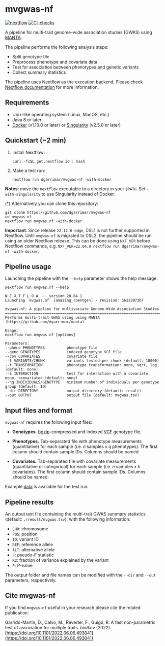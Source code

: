 # mvgwas-nf

[![nextflow](https://img.shields.io/badge/nextflow-%E2%89%A520.04.1-blue.svg)](http://nextflow.io)
[![CI-checks](https://github.com/dgarrimar/mvgwas-nf/actions/workflows/ci.yaml/badge.svg)](https://github.com/dgarrimar/mvgwas-nf/actions/workflows/ci.yaml)

A pipeline for multi-trait genome-wide association studies (GWAS) using [MANTA](https://github.com/dgarrimar/manta).

The pipeline performs the following analysis steps:

* Split genotype file 
* Preprocess phenotype and covariate data
* Test for association between phenotypes and genetic variants
* Collect summary statistics

The pipeline uses [Nextflow](http://www.nextflow.io) as the execution backend. Please check [Nextflow documentation](http://www.nextflow.io/docs/latest/index.html) for more information.

## Requirements

- Unix-like operating system (Linux, MacOS, etc.)
- Java 8 or later 
- [Docker](https://www.docker.com/) (v1.10.0 or later) or [Singularity](http://singularity.lbl.gov) (v2.5.0 or later)

## Quickstart (~2 min)

1. Install Nextflow:
    ```
    curl -fsSL get.nextflow.io | bash
    ```

2. Make a test run:
    ```
    nextflow run dgarrimar/mvgwas-nf -with-docker
    ```

**Notes**: move the `nextflow` executable to a directory in your `$PATH`. Set `-with-singularity` to use Singularity instead of Docker.

(*) Alternatively you can clone this repository:
```
git clone https://github.com/dgarrimar/mvgwas-nf
cd mvgwas-nf
nextflow run mvgwas.nf -with-docker
```

**Important**: Since release `22.12.0-edge`, DSL1 is not further supported in Nextflow. Until `mvgwas-nf` is migrated to DSL2, the pipeline should be run using an older Nextflow release.
This can be done using `NXF_VER` before Nextflow commands, e.g. `NXF_VER=22.04.0 nextflow run dgarrimar/mvgwas-nf -with-docker`.

## Pipeline usage

Launching the pipeline with the `--help` parameter shows the help message:

```
nextflow run mvgwas.nf --help
```

```
N E X T F L O W  ~  version 20.04.1
Launching `mvgwas.nf` [amazing_roentgen] - revision: 56125073b7

mvgwas-nf: A pipeline for multivariate Genome-Wide Association Studies
==============================================================================================
Performs multi-trait GWAS using using MANTA (https://github.com/dgarrimar/manta)

Usage:
nextflow run mvgwas.nf [options]

Parameters:
--pheno PHENOTYPES          phenotype file
--geno GENOTYPES            indexed genotype VCF file
--cov COVARIATES            covariate file
--l VARIANTS/CHUNK          variants tested per chunk (default: 10000)
--t TRANSFOMATION           phenotype transformation: none, sqrt, log (default: none)
--i INTERACTION             test for interaction with a covariate: none, <covariate> (default: none)
--ng INDIVIDUALS/GENOTYPE   minimum number of individuals per genotype group (default: 10)
--dir DIRECTORY             output directory (default: result)
--out OUTPUT                output file (default: mvgwas.tsv)
```

## Input files and format

`mvgwas-nf` requires the following input files:

* **Genotypes.** 
[bgzip](http://www.htslib.org/doc/bgzip.html)-compressed and indexed [VCF](https://samtools.github.io/hts-specs/VCFv4.3.pdf) genotype file.

* **Phenotypes.**
Tab-separated file with phenotype measurements (quantitative) for each sample (i.e. *n* samples x *q* phenotypes).
The first column should contain sample IDs. Columns should be named.

* **Covariates.**
Tab-separated file with covariate measurements (quantitative or categorical) for each sample (i.e. *n* samples x *k* covariates). 
The first column should contain sample IDs. Columns should be named. 

Example [data](data) is available for the test run.

## Pipeline results

An output text file containing the multi-trait GWAS summary statistics (default: `./result/mvgwas.tsv`), with the following information:

* `CHR`: chromosome
* `POS`: position
* `ID`: variant ID
* `REF`: reference allele
* `ALT`: alternative allele
* `F`: pseudo-F statistic
* `R2`: fraction of variance explained by the variant
* `P`: P-value

The output folder and file names can be modified with the `--dir` and `--out` parameters, respectively.

## Cite mvgwas-nf

If you find `mvgwas-nf` useful in your research please cite the related publication:

Garrido-Martín, D., Calvo, M., Reverter, F., Guigó, R. A fast non-parametric test of association for multiple traits. *bioRxiv* (2022). [https://doi.org/10.1101/2022.06.06.493041](https://doi.org/10.1101/2022.06.06.493041)
